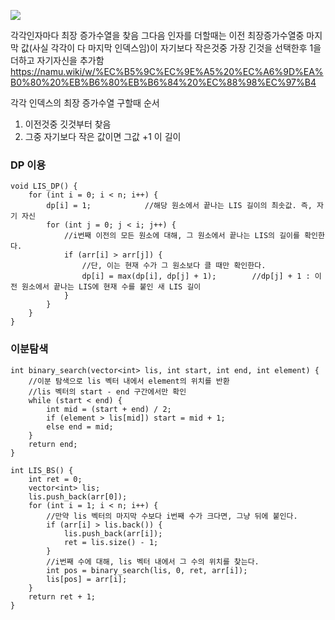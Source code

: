 ![](Pasted%20image%2020240716094012.png)

각각인자마다 최장 증가수열을 찾음
그다음 인자를 더할때는 이전 최장증가수열중 마지막 값(사실 각각이 다 마지막 인덱스임)이 자기보다 작은것중 가장 긴것을 선택한후 1을 더하고 자기자신을 추가함
https://namu.wiki/w/%EC%B5%9C%EC%9E%A5%20%EC%A6%9D%EA%B0%80%20%EB%B6%80%EB%B6%84%20%EC%88%98%EC%97%B4

각각 인덱스의 최장 증가수열 구할때 순서
1) 이전것중 깃것부터 찾음
2) 그중 자기보다 작은 값이면 그값 +1 이 길이

### DP 이용
```
void LIS_DP() {
    for (int i = 0; i < n; i++) {
        dp[i] = 1;            //해당 원소에서 끝나는 LIS 길이의 최솟값. 즉, 자기 자신
        for (int j = 0; j < i; j++) {
            //i번째 이전의 모든 원소에 대해, 그 원소에서 끝나는 LIS의 길이를 확인한다.
            if (arr[i] > arr[j]) {
                //단, 이는 현재 수가 그 원소보다 클 때만 확인한다.
                dp[i] = max(dp[i], dp[j] + 1);        //dp[j] + 1 : 이전 원소에서 끝나는 LIS에 현재 수를 붙인 새 LIS 길이
            }
        }
    }
}
```

### 이분탐색
```
int binary_search(vector<int> lis, int start, int end, int element) {
    //이분 탐색으로 lis 벡터 내에서 element의 위치를 반환
    //lis 벡터의 start - end 구간에서만 확인
    while (start < end) {
        int mid = (start + end) / 2;
        if (element > lis[mid]) start = mid + 1;
        else end = mid;
    }
    return end;
}

int LIS_BS() {
    int ret = 0;
    vector<int> lis;
    lis.push_back(arr[0]);
    for (int i = 1; i < n; i++) {
        //만약 lis 벡터의 마지막 수보다 i번째 수가 크다면, 그냥 뒤에 붙인다.
        if (arr[i] > lis.back()) {
            lis.push_back(arr[i]);
            ret = lis.size() - 1;
        }
        //i번째 수에 대해, lis 벡터 내에서 그 수의 위치를 찾는다.
        int pos = binary_search(lis, 0, ret, arr[i]);
        lis[pos] = arr[i];
    }
    return ret + 1;
}
```